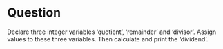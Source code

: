 # Question 
Declare three integer variables ‘quotient’, ‘remainder’ and ‘divisor’. Assign values to these
three variables. Then calculate and print the ‘dividend’.
